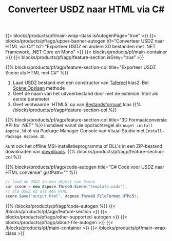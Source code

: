 ﻿---
title: Converteer USDZ naar HTML via C# 
description: Converteer USDZ en andere 3D bestanden met .NET API
url: /nl/net/conversion/usdz-to-html/
family: 3d
platformtag: net
feature: conversion
informat: USDZ
outformat: HTML
otherformats: DRC ASE RVM DAE 3MF AMF JT FBX 
---
{{< blocks/products/pf/main-wrap-class isAutogenPage="true" >}}
{{< blocks/products/pf/agp/upper-banner-autogen h1="Converteer USDZ naar HTML via C#" h2="Exporteer USDZ en andere 3D bestanden met .NET Framework, .NET Core en Mono" >}}
{{< blocks/products/pf/main-container >}}
{{< blocks/products/pf/agp/feature-section isGrey="true" >}}

{{% blocks/products/pf/agp/feature-section-col title="Exporteer USDZ Scene als HTML met C#" %}}
1. Laad USDZ bestand met een constructor van [Tafereel](https://apireference.aspose.com/3d/net/aspose.threed/scene) klas2. Bel [Scène.Opslaan](https://apireference.aspose.com/3d/net/aspose.threed/scene/methods/save/index) methode
3. Geef de naam van het uitvoerbestand door met de extensie .html als eerste parameter
4. Geef veldwaarde 'HTML5' op van [Bestandsformaat](https://apireference.aspose.com/3d/net/aspose.threed/fileformat/fields/index) klas
{{% /blocks/products/pf/agp/feature-section-col %}}

{{% blocks/products/pf/agp/feature-section-col title="3D Formaatconversie API for .NET" %}}
Installeer vanaf de opdrachtregel als ```nuget install Aspose.3d``` of via Package Manager Console van Visual Studio met ```Install-Package Aspose.3D```.

kunt ook het offline MSI-installatieprogramma of DLL's in een ZIP-bestand downloaden van [downloads](https://releases.aspose.com/3d/net).
{{% /blocks/products/pf/agp/feature-section-col %}}

{{% blocks/products/pf/agp/code-autogen title="C# Code voor USDZ naar HTML conversie" gistPath="" %}}
```cs
// laad de USDZ in een object van Scene 
var scene = new Aspose.ThreeD.Scene("template.usdz");
// sla USDZ op als een HTML 
scene.Save("output.html", Aspose.ThreeD.FileFormat.HTML5);

```
{{% /blocks/products/pf/agp/code-autogen %}}
{{< /blocks/products/pf/agp/feature-section >}}
{{< blocks/products/pf/agp/other-supported-autogen >}}
{{< blocks/products/pf/agp/about-file-autogen >}}
{{< /blocks/products/pf/main-container >}}
{{< /blocks/products/pf/main-wrap-class >}}